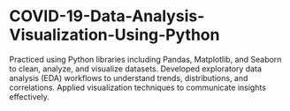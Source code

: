 # COVID-19-Data-Analysis-Visualization-Using-Python
Practiced using Python libraries including Pandas, Matplotlib, and Seaborn to clean, analyze, and visualize datasets. Developed exploratory data analysis (EDA) workflows to understand trends, distributions, and correlations. Applied visualization techniques to communicate insights effectively.
